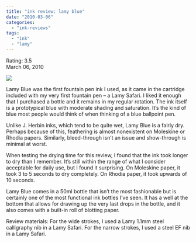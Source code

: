 ```yaml
---
title: "ink review: lamy blue"
date: "2010-03-06"
categories: 
  - "ink-reviews"
tags: 
  - "ink"
  - "lamy"
---
```


Rating: 3.5  
March 06, 2010

[![](http://s3.media.squarespace.com/production/1431296/16917466/_PYw92neEA7o/TP-HG9fbltI/AAAAAAAAAL4/Lv8-bi9_bt0/s1600/lamy.jpg)](http://s3.media.squarespace.com/production/1431296/16917466/_PYw92neEA7o/TP-HG9fbltI/AAAAAAAAAL4/Lv8-bi9_bt0/s1600/lamy.jpg)

  
Lamy Blue was the first fountain pen ink I used, as it came in the cartridge included with my very first fountain pen – a Lamy Safari. I liked it enough that I purchased a bottle and it remains in my regular rotation. The ink itself is a prototypical blue with moderate shading and saturation. It’s the kind of blue most people would think of when thinking of a blue ballpoint pen.

Unlike J. Herbin inks, which tend to be quite wet, Lamy Blue is a fairly dry. Perhaps because of this, feathering is almost nonexistent on Moleskine or Rhodia papers. Similarly, bleed-through isn’t an issue and show-through is minimal at worst.

When testing the drying time for this review, I found that the ink took longer to dry than I remember. It’s still within the range of what I consider acceptable for daily use, but I found it surprising. On Moleskine paper, it took 3 to 5 seconds to dry completely. On Rhodia paper, it took upwards of 10 seconds.

Lamy Blue comes in a 50ml bottle that isn’t the most fashionable but is certainly one of the most functional ink bottles I’ve seen. It has a well at the bottom that allows for drawing up the very last drops in the bottle, and it also comes with a built-in roll of blotting paper.

Review materials: For the wide strokes, I used a Lamy 1.1mm steel calligraphy nib in a Lamy Safari. For the narrow strokes, I used a steel EF nib in a Lamy Safari.
